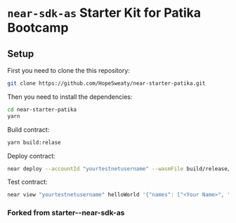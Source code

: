 # `near-sdk-as` Starter Kit for Patika Bootcamp

## Setup
First you need to clone the this repository:

```bash
git clone https://github.com/HopeSweaty/near-starter-patika.git
```

Then you need to install the dependencies:

```bash
cd near-starter-patika
yarn
```

Build contract:

```bash
yarn build:relase
```

Deploy contract:

```bash
near deploy --accountId "yourtestnetusername" --wasmFile build/release/simple.wasm
```

Test contract:

```bash
near view "yourtestnetusername" helloWorld '{"names": ["<Your Name>", "<Friend Name>"]}'
```

### Forked from starter--near-sdk-as 
